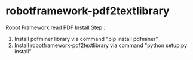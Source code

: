 # robotframework-pdf2textlibrary
Robot Framework read PDF 
Install Step :
1. Install pdfminer library via command "pip install pdfminer"
2. Install robotframework-pdf2textlibrary via command  "python setup.py install"